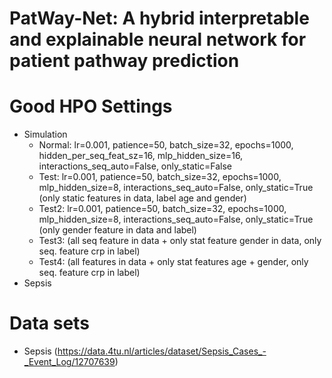 # PatWay-Net: A hybrid interpretable and explainable neural network for patient pathway prediction

# Good HPO Settings
- Simulation
  - Normal: lr=0.001, patience=50, batch_size=32, epochs=1000, hidden_per_seq_feat_sz=16, mlp_hidden_size=16, interactions_seq_auto=False, only_static=False
  - Test: lr=0.001, patience=50, batch_size=32, epochs=1000, mlp_hidden_size=8, interactions_seq_auto=False, only_static=True (only static features in data, label age and gender)
  - Test2: lr=0.001, patience=50, batch_size=32, epochs=1000, mlp_hidden_size=8, interactions_seq_auto=False, only_static=True (only gender feature in data and label) 
  - Test3: (all seq feature in data + only stat feature gender in data, only seq. feature crp in label)
  - Test4: (all features in data + only stat features age + gender, only seq. feature crp in label)
- Sepsis


# Data sets
- Sepsis (https://data.4tu.nl/articles/dataset/Sepsis_Cases_-_Event_Log/12707639)




